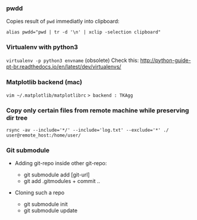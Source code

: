 ### pwdd
Copies result of ```pwd``` immediatly into clipboard:

```alias pwdd="pwd | tr -d '\n' | xclip -selection clipboard"```

### Virtualenv with python3

```virtualenv -p python3 envname``` (obsolete)
Check this: http://python-guide-pt-br.readthedocs.io/en/latest/dev/virtualenvs/

### Matplotlib backend (mac)
```vim ~/.matplotlib/matplotlibrc```
```> backend : TKAgg```

### Copy only certain files from remote machine while preserving dir tree
```rsync -av --include='*/' --include='log.txt' --exclude='*' ./ user@remote_host:/home/user/```

### Git submodule
* Adding git-repo inside other git-repo:
  * git submodule add [git-url]
  * git add .gitmodules + commit ..
  
* Cloning such a repo
  * git submodule init
  * git submodule update
